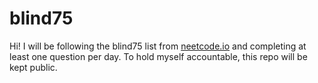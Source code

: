 # blind75

Hi! I will be following the blind75 list from [neetcode.io](https://www.neetcode.io) and completing at least one question per day. To hold myself accountable, this repo will be kept public.
